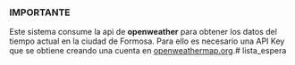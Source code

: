 ### IMPORTANTE
Este sistema consume la api de __openweather__ para obtener los datos del tiempo actual en la ciudad de Formosa. Para ello es necesario una API Key que se obtiene creando una cuenta en [openweathermap.org](openweathermap.org).#   l i s t a _ e s p e r a  
 